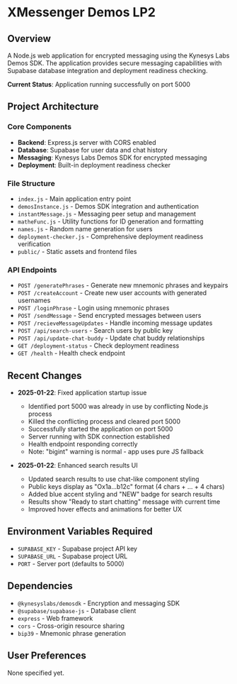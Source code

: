# XMessenger Demos LP2

## Overview
A Node.js web application for encrypted messaging using the Kynesys Labs Demos SDK. The application provides secure messaging capabilities with Supabase database integration and deployment readiness checking.

**Current Status**: Application running successfully on port 5000

## Project Architecture

### Core Components
- **Backend**: Express.js server with CORS enabled
- **Database**: Supabase for user data and chat history
- **Messaging**: Kynesys Labs Demos SDK for encrypted messaging
- **Deployment**: Built-in deployment readiness checker

### File Structure
- `index.js` - Main application entry point
- `demosInstance.js` - Demos SDK integration and authentication
- `instantMessage.js` - Messaging peer setup and management
- `matheFunc.js` - Utility functions for ID generation and formatting
- `names.js` - Random name generation for users
- `deployment-checker.js` - Comprehensive deployment readiness verification
- `public/` - Static assets and frontend files

### API Endpoints
- `POST /generatePhrases` - Generate new mnemonic phrases and keypairs
- `POST /createAccount` - Create new user accounts with generated usernames
- `POST /loginPhrase` - Login using mnemonic phrases
- `POST /sendMessage` - Send encrypted messages between users
- `POST /recieveMessageUpdates` - Handle incoming message updates
- `POST /api/search-users` - Search users by public key
- `POST /api/update-chat-buddy` - Update chat buddy relationships
- `GET /deployment-status` - Check deployment readiness
- `GET /health` - Health check endpoint

## Recent Changes
- **2025-01-22**: Fixed application startup issue
  - Identified port 5000 was already in use by conflicting Node.js process
  - Killed the conflicting process and cleared port 5000
  - Successfully started the application on port 5000
  - Server running with SDK connection established
  - Health endpoint responding correctly
  - Note: "bigint" warning is normal - app uses pure JS fallback

- **2025-01-22**: Enhanced search results UI
  - Updated search results to use chat-like component styling
  - Public keys display as "Ox1a...b12c" format (4 chars + ... + 4 chars)
  - Added blue accent styling and "NEW" badge for search results
  - Results show "Ready to start chatting" message with current time
  - Improved hover effects and animations for better UX

## Environment Variables Required
- `SUPABASE_KEY` - Supabase project API key
- `SUPABASE_URL` - Supabase project URL
- `PORT` - Server port (defaults to 5000)

## Dependencies
- `@kynesyslabs/demosdk` - Encryption and messaging SDK
- `@supabase/supabase-js` - Database client
- `express` - Web framework
- `cors` - Cross-origin resource sharing
- `bip39` - Mnemonic phrase generation

## User Preferences
None specified yet.